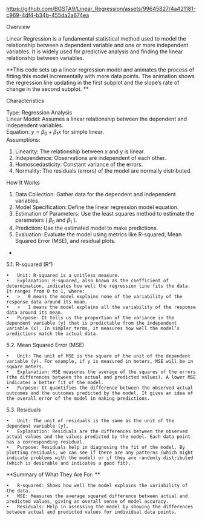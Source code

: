 
https://github.com/BGSTA9/Linear_Regression/assets/99645827/4a421181-c969-4df4-b34b-455da2a674ea

Overview

Linear Regression is a fundamental statistical method used to model the relationship between a dependent variable and one or more independent variables. It is widely used for predictive analysis and finding the linear relationship between variables.

**This code sets up a linear regression model and animates the process of fitting this model incrementally with more data points. The animation shows the regression line updating in the first subplot and the slope’s rate of change in the second subplot.
**

Characteristics

Type: Regression Analysis\
Linear Model: Assumes a linear relationship between the dependent and independent variables.\
Equation: $y = \beta_0 + \beta_1x$  for simple linear.\
Assumptions:
1.	Linearity: The relationship between  x  and  y  is linear.
2.	Independence: Observations are independent of each other.
3.	Homoscedasticity: Constant variance of the errors.
4.	Normality: The residuals (errors) of the model are normally distributed.

How It Works

1.	Data Collection: Gather data for the dependent and independent variables.
2.	Model Specification: Define the linear regression model equation.
3.	Estimation of Parameters: Use the least squares method to estimate the parameters ( $\beta_0$  and  $\beta_1$ ).
4.	Prediction: Use the estimated model to make predictions.
5.	Evaluation: Evaluate the model using metrics like R-squared, Mean Squared Error (MSE), and residual plots.

-

5.1.	R-squared (R²)

	•	Unit: R-squared is a unitless measure.
	•	Explanation: R-squared, also known as the coefficient of determination, indicates how well the regression line fits the data. It ranges from 0 to 1, where:
	•	>	0 means the model explains none of the variability of the response data around its mean.
	•	>	1 means the model explains all the variability of the response data around its mean.
	•	Purpose: It tells us the proportion of the variance in the dependent variable (y) that is predictable from the independent variable (x). In simpler terms, it measures how well the model’s predictions match the actual data.

5.2.	Mean Squared Error (MSE)

	•	Unit: The unit of MSE is the square of the unit of the dependent variable (y). For example, if y is measured in meters, MSE will be in square meters.
	•	Explanation: MSE measures the average of the squares of the errors (the differences between the actual and predicted values). A lower MSE indicates a better fit of the model.
	•	Purpose: It quantifies the difference between the observed actual outcomes and the outcomes predicted by the model. It gives an idea of the overall error of the model in making predictions.
 
5.3.	Residuals

	•	Unit: The unit of residuals is the same as the unit of the dependent variable (y).
	•	Explanation: Residuals are the differences between the observed actual values and the values predicted by the model. Each data point has a corresponding residual.
	•	Purpose: Residuals help in diagnosing the fit of the model. By plotting residuals, we can see if there are any patterns (which might indicate problems with the model) or if they are randomly distributed (which is desirable and indicates a good fit).
**Summary of What They Are For:
**

	•	R-squared: Shows how well the model explains the variability of the data.
	•	MSE: Measures the average squared difference between actual and predicted values, giving an overall sense of model accuracy.
	•	Residuals: Help in assessing the model by showing the differences between actual and predicted values for individual data points.

